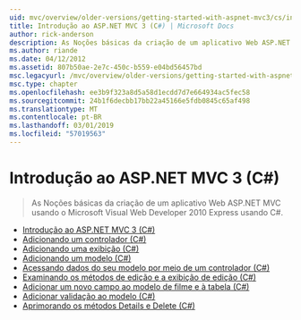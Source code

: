 ```yaml
---
uid: mvc/overview/older-versions/getting-started-with-aspnet-mvc3/cs/index
title: Introdução ao ASP.NET MVC 3 (C#) | Microsoft Docs
author: rick-anderson
description: As Noções básicas da criação de um aplicativo Web ASP.NET MVC usando o Microsoft Visual Web Developer 2010 Express usando C#.
ms.author: riande
ms.date: 04/12/2012
ms.assetid: 807b50ae-2e7c-450c-b559-e04bd56457bd
msc.legacyurl: /mvc/overview/older-versions/getting-started-with-aspnet-mvc3/cs
msc.type: chapter
ms.openlocfilehash: ee3b9f323a8d5a58d1ecdd7d7e664934ac5fec58
ms.sourcegitcommit: 24b1f6decbb17bb22a45166e5fdb0845c65af498
ms.translationtype: MT
ms.contentlocale: pt-BR
ms.lasthandoff: 03/01/2019
ms.locfileid: "57019563"
---
```

<a name="getting-started-with-aspnet-mvc-3-c"></a>Introdução ao ASP.NET MVC 3 (C#)
====================
> As Noções básicas da criação de um aplicativo Web ASP.NET MVC usando o Microsoft Visual Web Developer 2010 Express usando C#.


- [Introdução ao ASP.NET MVC 3 (C#)](intro-to-aspnet-mvc-3.md)
- [Adicionando um controlador (C#)](adding-a-controller.md)
- [Adicionando uma exibição (C#)](adding-a-view.md)
- [Adicionando um modelo (C#)](adding-a-model.md)
- [Acessando dados do seu modelo por meio de um controlador (C#)](accessing-your-models-data-from-a-controller.md)
- [Examinando os métodos de edição e a exibição de edição (C#)](examining-the-edit-methods-and-edit-view.md)
- [Adicionar um novo campo ao modelo de filme e à tabela (C#)](adding-a-new-field.md)
- [Adicionar validação ao modelo (C#)](adding-validation-to-the-model.md)
- [Aprimorando os métodos Details e Delete (C#)](improving-the-details-and-delete-methods.md)
